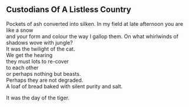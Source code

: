 Custodians Of A Listless Country
--------------------------------
Pockets of ash converted into silken. In my field at late afternoon you are like a snow  
and your form and colour the way I gallop them. On what whirlwinds of shadows wove with jungle?  
It was the twilight of the cat.  
We get the hearing  
they must lots to re-cover  
to each other  
or perhaps nothing but beasts.  
Perhaps they are not degraded.  
A loaf of bread baked with silent purity and salt.  
  
It was the day of the tiger.  
